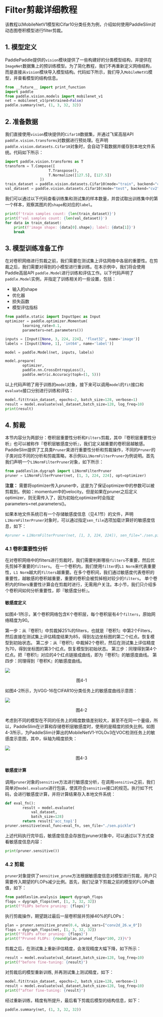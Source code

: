 # Filter剪裁详细教程

该教程以MobileNetV1模型和Cifar10分类任务为例，介绍如何使用PaddleSlim对动态图卷积模型进行filter剪裁。

## 1. 模型定义

PaddlePaddle提供的`vision`模块提供了一些构建好的分类模型结构，并提供在`ImageNet`数据集上的预训练模型。为了简化教程，我们不再重新定义网络结构，而是直接从`vision`模块导入模型结构。代码如下所示，我们导入`MobileNetV1`模型，并查看模型的结构信息。

```python
from __future__ import print_function
import paddle
from paddle.vision.models import mobilenet_v1
net = mobilenet_v1(pretrained=False)
paddle.summary(net, (1, 3, 32, 32))
```

## 2. 准备数据

我们直接使用`vision`模块提供的`Cifar10`数据集，并通过飞桨高层API `paddle.vision.transforms`对数据进行预处理。在声明`paddle.vision.datasets.Cifar10`对象时，会自动下载数据并缓存到本地文件系统。代码如下所示：

```python
import paddle.vision.transforms as T
transform = T.Compose([
                    T.Transpose(),
                    T.Normalize([127.5], [127.5])
                ])
train_dataset = paddle.vision.datasets.Cifar10(mode="train", backend="cv2",transform=transform)
val_dataset = paddle.vision.datasets.Cifar10(mode="test", backend="cv2",transform=transform)
```

我们可以通过以下代码查看训练集和测试集的样本数量，并尝试取出训练集中的第一个样本，观察其图片的`shape`和对应的`label`。

```python
print(f'train samples count: {len(train_dataset)}')
print(f'val samples count: {len(val_dataset)}')
for data in train_dataset:
    print(f'image shape: {data[0].shape}; label: {data[1]}')
    break
```

## 3. 模型训练准备工作

在对卷积网络进行剪裁之前，我们需要在测试集上评估网络中各层的重要性。在剪裁之后，我们需要对得到的小模型进行重训练。在本示例中，我们将会使用Paddle高层API `paddle.Model`进行训练和评估工作。以下代码声明了`paddle.Model`实例，并指定了训练相关的一些设置，包括：
- 输入的shape
- 优化器
- 损失函数
- 模型评估指标


```python
from paddle.static import InputSpec as Input
optimizer = paddle.optimizer.Momentum(
        learning_rate=0.1,
        parameters=net.parameters())

inputs = [Input([None, 3, 224, 224], 'float32', name='image')]
labels = [Input([None, 1], 'int64', name='label')]

model = paddle.Model(net, inputs, labels)

model.prepare(
        optimizer,
        paddle.nn.CrossEntropyLoss(),
        paddle.metric.Accuracy(topk=(1, 5)))
```

以上代码声明了用于训练的`model`对象，接下来可以调用`model`的`fit`接口和`evaluate`接口分别进行训练和评估：

```python
model.fit(train_dataset, epochs=2, batch_size=128, verbose=1)
result = model.evaluate(val_dataset,batch_size=128, log_freq=10)
print(result)
```

## 4. 剪裁

本节内容分为两部分：卷积层重要性分析和`Filters`剪裁，其中『卷积层重要性分析』也可以被称作『卷积层敏感度分析』，我们定义越重要的卷积层越敏感。
PaddleSlim提供了工具类`Pruner`来进行重要性分析和剪裁操作，不同的`Pruner`的子类对应不同的分析和剪裁策略，本示例以`L1NormFilterPruner`为例说明。首先我们声明一个`L1NormFilterPruner`对象，如下所示：

```python
from paddleslim.dygraph import L1NormFilterPruner
pruner = L1NormFilterPruner(net, [1, 3, 224, 224], opt=optimizer)
```

**注意：** 需要将optimizer传入pruner中，这是为了保证optimizer中的参数可以被剪裁到。例如：momentum中的velocity。但是如果在pruner之后定义optimizer，则无需传入了，因为初始化optimizer时会指定parameters=net.parameters()。

如果本地文件系统已有一个存储敏感度信息（见4.1节）的文件，声明`L1NormFilterPruner`对象时，可以通过指定`sen_file`选项加载计算好的敏感度信息，如下：

```python
#pruner = L1NormFilterPruner(net, [1, 3, 224, 224]), sen_file="./sen.pickle", opt=optimizer)
```

### 4.1 卷积重要性分析

在对卷积网络中的filters进行剪裁时，我们需要判断哪些`filters`不重要，然后优先剪掉不重要的`filters`。
在一个卷积内，我们使用`filter`的`L1 Norm`来代表重要性，`L1 Norm`越大的`filters`越重要。在多个卷积间，我们通过敏感度代表卷积的重要性，越敏感的卷积越重要，重要的卷积会被剪掉相对较少的`filters`。
单个卷积内的filters重要性计算会在剪裁时进行，无需用户关注。本小节，我们只介绍多个卷积间如何分析重要性，即『敏感度分析』。

#### 敏感度定义

如图4-1所示，某个卷积网络包含K个卷积层，每个卷积层有4个`filters`，原始网络精度为90。

第一步：从『卷积1』中剪裁掉25%的filters，也就是『卷积1』中第2个Filters，然后直接在测试集上评估精度结果为85，得到左边坐标图的第二个红点。恢复模型到初始状态。
第二步：从『卷积1』中裁掉2个卷积，然后在测试集上评估精度为70，得到坐标图的第3个红点。恢复模型到初始状态。
第三步：同理得到第4个红点。把『卷积1』对应的4个红点链接成曲线，即为『卷积1』的敏感度曲线。
第四步：同理得到『卷积K』的敏感度曲线。

![](./filter_pruning/4-1.png)
<center>图4-1</center>

如图4-2所示，为VGG-16在CIFAR10分类任务上的敏感度曲线示意图：

![](./filter_pruning/4-2.png)
<center>图4-2</center>


考虑到不同的模型在不同的任务上的精度数值差别较大，甚至不在同一个量级，所以，PaddleSlim在计算和存储卷积层敏感度时，使用的是精度的损失比例。如图4-3所示，为PaddleSlim计算出的MobileNetV1-YOLOv3在VOC检测任务上的敏感度示意图，其中，纵轴为精度损失：

![](./filter_pruning/4-3.png)
<center>图4-3</center>

#### 敏感度计算

调用`pruner`对象的`sensitive`方法进行敏感度分析，在调用`sensitive`之前，我们简单对`model.evaluate`进行包装，使其符合`sensitive`接口的规范。执行如下代码，会进行敏感度计算，并将计算结果存入本地文件系统：

```python
def eval_fn():
        result = model.evaluate(
            val_dataset,
            batch_size=128)
        return result['acc_top1']
pruner.sensitive(eval_func=eval_fn, sen_file="./sen.pickle")
```

上述代码执行完毕后，敏感度信息会存放在pruner对象中，可以通过以下方式查看敏感度信息内容：

```python
print(pruner.sensitive())
```


### 4.2 剪裁


`pruner`对象提供了`sensitive_prune`方法根据敏感度信息对模型进行剪裁，用户只需要传入期望的FLOPs减少比例。首先，我们记录下剪裁之前的模型的FLOPs数值，如下：

```python
from paddleslim.analysis import dygraph_flops
flops = dygraph_flops(net, [1, 3, 32, 32])
print(f"FLOPs before pruning: {flops}")
```

执行剪裁操作，期望跳过最后一层卷积层并剪掉40%的FLOPs：

```python
plan = pruner.sensitive_prune(0.4, skip_vars=["conv2d_26.w_0"])
flops = dygraph_flops(net, [1, 3, 32, 32])
print(f"FLOPs after pruning: {flops}")
print(f"Pruned FLOPs: {round(plan.pruned_flops*100, 2)}%")
```

剪裁之后，在测试集上重新评估精度，会发现精度大幅下降，如下所示：

```python
result = model.evaluate(val_dataset,batch_size=128, log_freq=10)
print(f"before fine-tuning: {result}")
```

对剪裁后的模型重新训练, 并再测试集上测试精度，如下：

```python
model.fit(train_dataset, epochs=2, batch_size=128, verbose=1)
result = model.evaluate(val_dataset,batch_size=128, log_freq=10)
print(f"after fine-tuning: {result}")
```

经过重新训练，精度有所提升，最后看下剪裁后模型的结构信息，如下：

```python
paddle.summary(net, (1, 3, 32, 32))
```
